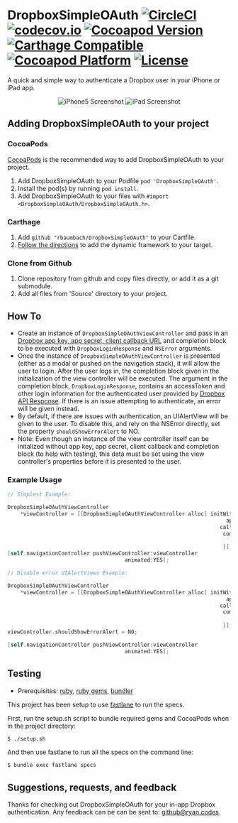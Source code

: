 # DropboxSimpleOAuth [![CircleCI](https://circleci.com/gh/rbaumbach/DropboxSimpleOAuth.svg?style=svg)](https://circleci.com/gh/rbaumbach/DropboxSimpleOAuth) [![codecov.io](https://codecov.io/github/rbaumbach/DropboxSimpleOAuth/coverage.svg?branch=master)](https://codecov.io/github/rbaumbach/DropboxSimpleOAuth?branch=master) [![Cocoapod Version](https://img.shields.io/cocoapods/v/DropboxSimpleOAuth.svg)](http://cocoapods.org/?q=DropboxSimpleOAuth) [![Carthage Compatible](https://img.shields.io/badge/Carthage-compatible-4BC51D.svg?style=flat)](https://github.com/Carthage/Carthage) [![Cocoapod Platform](http://img.shields.io/badge/platform-iOS-blue.svg)](http://cocoapods.org/?q=DropboxSimpleOAuth) [![License](https://img.shields.io/dub/l/vibe-d.svg)](https://github.com/rbaumbach/DropboxSimpleOAuth/blob/master/MIT-LICENSE.txt)

A quick and simple way to authenticate a Dropbox user in your iPhone or iPad app.

<p align="center">
   <img src="https://github.com/rbaumbach/DropboxSimpleOAuth/blob/master/iPhone5Screenshot.jpg?raw=true" alt="iPhone5 Screenshot"/>
   <img src="https://github.com/rbaumbach/DropboxSimpleOAuth/blob/master/iPadScreenshot.jpg?raw=true" alt="iPad Screenshot"/>
</p>

## Adding DropboxSimpleOAuth to your project

### CocoaPods

[CocoaPods](http://cocoapods.org) is the recommended way to add DropboxSimpleOAuth to your project.

1.  Add DropboxSimpleOAuth to your Podfile `pod 'DropboxSimpleOAuth'`.
2.  Install the pod(s) by running `pod install`.
3.  Add DropboxSimpleOAuth to your files with `#import <DropboxSimpleOAuth/DropboxSimpleOAuth.h>`.

### Carthage

1. Add `github "rbaumbach/DropboxSimpleOAuth"` to your Cartfile.
2. [Follow the directions](https://github.com/Carthage/Carthage#getting-started) to add the dynamic framework to your target.

### Clone from Github

1.  Clone repository from github and copy files directly, or add it as a git submodule.
2.  Add all files from 'Source' directory to your project.

## How To

* Create an instance of `DropboxSimpleOAuthViewController` and pass in an [Dropbox app key, app secret, client callback URL](https://www.dropbox.com/developers) and completion block to be executed with `DropboxLoginResponse` and `NSError` arguments.
* Once the instance of `DropboxSimpleOAuthViewController` is presented (either as a modal or pushed on the navigation stack), it will allow the user to login.  After the user logs in, the completion block given in the initialization of the view controller will be executed.  The argument in the completion block, `DropboxLoginResponse`, contains an accessToken and other login information for the authenticated user provided by [Dropbox API Response](https://www.dropbox.com/developers/core/docs#oa2-token).  If there is an issue attempting to authenticate, an error will be given instead.
* By default, if there are issues with authentication, an UIAlertView will be given to the user.  To disable this, and rely on the NSError directly, set the property `shouldShowErrorAlert` to NO.
* Note: Even though an instance of the view controller itself can be initalized without app key, app secret, client callback and completion block (to help with testing), this data must be set using the view controller's properties before it is presented to the user.

### Example Usage

```objective-c
// Simplest Example:

DropboxSimpleOAuthViewController
    *viewController = [[DropboxSimpleOAuthViewController alloc] initWithAppKey:@"123I_am_a_client_id_567890"
                                                                     appSecret:@"shhhhhh, I'm a secret"
                                                                   callbackURL:[NSURL URLWithString:@"http://your.fancy.site"]
                                                                    completion:^(DropboxLoginResponse *response, NSError *error) {
                                                                        NSLog(@"My Access Token is: %@", response.accessToken);
                                                                    }];
[self.navigationController pushViewController:viewController
                                     animated:YES];

// Disable error UIAlertViews Example:

DropboxSimpleOAuthViewController
    *viewController = [[DropboxSimpleOAuthViewController alloc] initWithAppKey:@"123I_am_a_client_id_567890"
                                                                     appSecret:@"shhhhhh, I'm a secret"
                                                                   callbackURL:[NSURL URLWithString:@"http://your.fancy.site"]
                                                                    completion:^(DropboxLoginResponse *response, NSError *error) {
                                                                        NSLog(@"My OAuth Token is: %@", response.accessToken);
                                                                    }];
viewController.shouldShowErrorAlert = NO;

[self.navigationController pushViewController:viewController
                                     animated:YES];
```

## Testing

* Prerequisites: [ruby](https://github.com/sstephenson/rbenv), [ruby gems](https://rubygems.org/pages/download), [bundler](http://bundler.io)

This project has been setup to use [fastlane](https://fastlane.tools) to run the specs.

First, run the setup.sh script to bundle required gems and CocoaPods when in the project directory:

```bash
$ ./setup.sh
```

And then use fastlane to run all the specs on the command line:

```bash
$ bundle exec fastlane specs
```

## Suggestions, requests, and feedback

Thanks for checking out DropboxSimpleOAuth for your in-app Dropbox authentication.  Any feedback can be can be sent to: github@ryan.codes.

